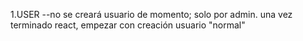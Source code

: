 1.USER
--no se creará usuario de momento; solo por admin. una vez terminado react, empezar con creación
usuario "normal"
